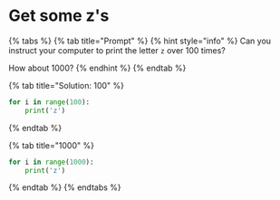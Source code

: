 # Get some z's

{% tabs %}
{% tab title="Prompt" %}
{% hint style="info" %}
Can you instruct your computer to print the letter `z` over 100 times?

How about 1000?
{% endhint %}
{% endtab %}

{% tab title="Solution: 100" %}
```python
for i in range(100):
    print('z')
```
{% endtab %}

{% tab title="1000" %}
```python
for i in range(1000):
    print('z')
```
{% endtab %}
{% endtabs %}





